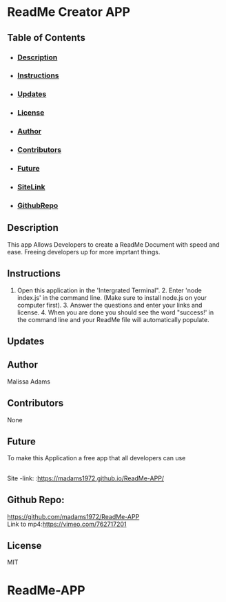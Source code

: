 # ReadMe Creator APP
  ## Table of Contents
  - ### [Description](#Description)
  - ### [Instructions](#Instructions)
  - ### [Updates](#Updates)
  - ### [License](#License)
  - ### [Author](#Author)
  - ### [Contributors](#Contributors)
  - ### [Future](#Future)
  - ### [SiteLink](#SiteLink)
  - ### [GithubRepo](#GithubRepo)
  ## Description
  This app Allows Developers to create a ReadMe Document with speed and ease. Freeing developers up for more imprtant things.
  ## Instructions
  1. Open this application in the 'Intergrated Terminal". 2. Enter 'node index.js' in the command line. (Make sure to install node.js on your computer first). 3. Answer the questions and enter your links and license. 4. When you are done you should see the word "success!' in the command line and your ReadMe file will automatically populate. 
  ## Updates
  
  ## Author
  Malissa Adams
  ## Contributors
  None
  ## Future
  To make this Application a free app that all developers can use
  ## 
  Site -link: :https://madams1972.github.io/ReadMe-APP/
  
  ## Github Repo:
https://github.com/madams1972/ReadMe-APP  
Link to mp4:https://vimeo.com/762717201
## License
  MIT
# ReadMe-APP
